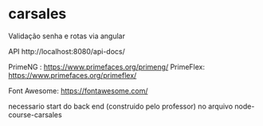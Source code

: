 # carsales


Validação senha e rotas via angular

API http://localhost:8080/api-docs/




PrimeNG : https://www.primefaces.org/primeng/
PrimeFlex: https://www.primefaces.org/primeflex/


Font Awesome: https://fontawesome.com/


necessario start do back end (construido pelo professor) no arquivo node-course-carsales
